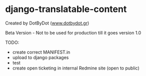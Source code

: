 django-translatable-content
===========================

Created by DotByDot (www.dotbydot.gr)

Beta Version - Not to be used for production till it goes version 1.0

TODO: 
 * create correct MANIFEST.in
 * upload to django packages
 * test 
 * create open ticketing in internal Redmine site (open to public)

